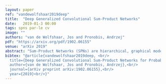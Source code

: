 ```yaml
---
layout: paper
ref: "vandewolfshaar2019deep"
title:  "Deep Generalized Convolutional Sum-Product Networks"
date:   2019-01-3 00:00
tags: spns par-le cv
image: ""
authors: "van de Wolfshaar, Jos and Pronobis, Andrzej"
pdf: "https://arxiv.org/pdf/1902.06155"
venue: "arXiv 2019"
abstract: "Sum-Product Networks (SPNs) are hierarchical, graphical models that combine benefits of deep learning and probabilistic modeling. SPNs offer unique advantages to applications demanding exact probabilistic inference over high-dimensional, noisy inputs. Yet, compared to convolutional neural nets, they struggle with capturing complex spatial relationships in image data. To alleviate this issue, we introduce Deep Generalized Convolutional Sum-Product Networks (DGC-SPNs), which encode spatial features in a way similar to CNNs, while preserving the validity of the probabilistic SPN model. As opposed to existing SPN-based image representations, DGC-SPNs allow for overlapping convolution patches through a novel parameterization of dilations and strides, resulting in significantly improved feature coverage and feature resolution. DGC-SPNs substantially outperform other SPN architectures across several visual datasets and for both generative and discriminative tasks, including image inpainting and classification. These contributions are reinforced by the first simple, scalable, and GPU-optimized implementation of SPNs, integrated with the widely used Keras/TensorFlow framework. The resulting model is fully probabilistic and versatile, yet efficient and straightforward to apply in practical applications in place of traditional deep nets."
bibtex: "@article{vandewolfshaar2019deep, <br/>
  title={Deep Generalized Convolutional Sum-Product Networks for Probabilistic Image Representations}, <br/>
  author={van de Wolfshaar, Jos and Pronobis, Andrzej},<br/>
  journal={arXiv preprint arXiv:1902.06155},<br/>
  year={2019}<br/>}"
---
```

